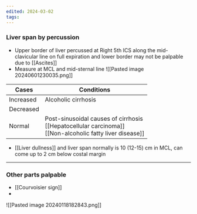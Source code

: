 ```yaml
---
edited: 2024-03-02
tags:
---
```

### Liver span by percussion
- Upper border of liver percussed at Right 5th ICS along the mid-clavicular line on full expiration and lower border may not be palpable due to [[Ascites]] 
- Measure at MCL and mid-sternal line
![[Pasted image 20240601230035.png]]

| Cases     | Conditions                                                                                                   |
| --------- | ------------------------------------------------------------------------------------------------------------ |
| Increased | Alcoholic cirrhosis                                                                                          |
| Decreased |                                                                                                              |
| Normal    | Post-sinusoidal causes of cirrhosis<br>[[Hepatocellular carcinoma]]<br>[[Non-alcoholic fatty liver disease]] |
- [[Liver dullness]] and liver span normally is 10 (12-15) cm in MCL, can come up to 2 cm below costal margin 

---
### Other parts palpable
- [[Courvoisier sign]]
- 

![[Pasted image 20240118182843.png]]
